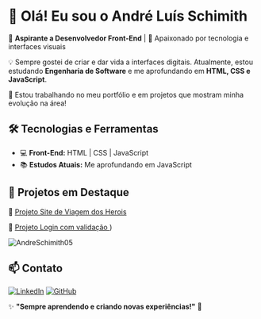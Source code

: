 # 👋 Olá! Eu sou o André Luís Schimith

🚀 **Aspirante a Desenvolvedor Front-End** | 🎨 Apaixonado por tecnologia e interfaces visuais  

💡 Sempre gostei de criar e dar vida a interfaces digitais. Atualmente, estou estudando **Engenharia de Software** e me aprofundando em **HTML, CSS e JavaScript**.  

🔭 Estou trabalhando no meu portfólio e em projetos que mostram minha evolução na área!  

## 🛠️ Tecnologias e Ferramentas  

- 💻 **Front-End:** HTML | CSS | JavaScript
- 📚 **Estudos Atuais:** Me aprofundando em JavaScript  

## 📌 Projetos em Destaque  

🔹 [Projeto Site de Viagem dos Herois ](https://andreschimith05.github.io/projeto-site-viagem/)

🔹 [Projeto Login com validação ](https://andreschimith05.github.io/formulario-validacao/))

![AndreSchimith05](https://github-readme-stats.vercel.app/api/top-langs/?username=AndreSchimith05&layout=compact)

## 📫 Contato  

[![LinkedIn](https://img.shields.io/badge/LinkedIn-0077B5?style=for-the-badge&logo=linkedin&logoColor=white)](https://www.linkedin.com/in/andre-schimith-frontend/) 
[![GitHub](https://img.shields.io/badge/GitHub-181717?style=for-the-badge&logo=github&logoColor=white)](https://github.com/AndreSchimith05)  

✨ **"Sempre aprendendo e criando novas experiências!"** 🚀  
